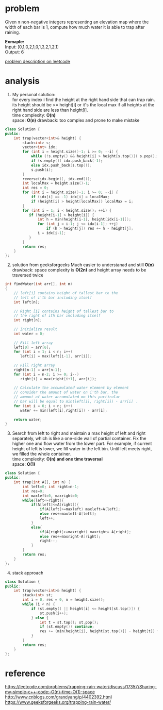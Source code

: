 # problem
Given n non-negative integers representing an elevation map where the width of each bar is 1, compute how much water it is able to trap after raining.

**Exmaple:**  
Input: [0,1,0,2,1,0,1,3,2,1,2,1]  
Output: 6

[problem description on leetcode](https://leetcode.com/problems/trapping-rain-water/description/)

# analysis
1. My personal solution:  
   for every index i find the height at the right hand side that can trap rain.  
   its height should be >= height[i] or it's the local max if all heights at the right hand side are less than height[i].  
   time complexity: **O(n)**  
   space: **O(n)**
   drawback: too complex and prone to make mistake
```C++
class Solution {
public:
    int trap(vector<int>& height) {
        stack<int> s;
        vector<int> idx;
        for (int i = height.size()-1; i >= 0; --i) {
            while (!s.empty() && height[i] > height[s.top()]) s.pop();
            if (s.empty()) idx.push_back(-1);
            else idx.push_back(s.top());
            s.push(i);
        }
        reverse(idx.begin(), idx.end());
        int localMax = height.size()-1;
        int res = 0;
        for (int i = height.size()-1; i >= 0; --i) {
            if (idx[i] == -1) idx[i] = localMax;
            if (height[i] > height[localMax]) localMax = i;
        }
        for (int i = 1; i < height.size(); ++i) {
           if (height[i-1] > height[i]) {
               int h = min(height[i-1], height[idx[i-1]]);
               for (int j = i-1; j <= idx[i-1]; ++j)
                   if (h > height[j]) res += h - height[j];
               i = idx[i-1];
           }
        }
        return res;
    }
};
```
2. solution from geeksforgeeks
   Much easier to understanad and still **O(n)**  
   drawback: space complexity is **O(2n)** and height array needs to be traversed twice
```C++
int findWater(int arr[], int n)
{
    // left[i] contains height of tallest bar to the
    // left of i'th bar including itself
    int left[n];
 
    // Right [i] contains height of tallest bar to
    // the right of ith bar including itself
    int right[n];
 
    // Initialize result
    int water = 0;
 
    // Fill left array
    left[0] = arr[0];
    for (int i = 1; i < n; i++)
       left[i] = max(left[i-1], arr[i]);
 
    // Fill right array
    right[n-1] = arr[n-1];
    for (int i = n-2; i >= 0; i--)
       right[i] = max(right[i+1], arr[i]);
 
    // Calculate the accumulated water element by element
    // consider the amount of water on i'th bar, the
    // amount of water accumulated on this particular
    // bar will be equal to min(left[i], right[i]) - arr[i] .
    for (int i = 0; i < n; i++)
       water += min(left[i],right[i]) - arr[i];
 
    return water;
}
```

3. Search from left to right and maintain a max height of left and right separately, which is like a one-side wall of partial container. Fix the higher one and flow water from the lower part. For example, if current height of left is lower, we fill water in the left bin. Until left meets right, we filled the whole container.  
   time complexity: **O(n) and one time traversal**  
   space: **O(1)**
```C++
class Solution {
public:
    int trap(int A[], int n) {
        int left=0; int right=n-1;
        int res=0;
        int maxleft=0, maxright=0;
        while(left<=right){
            if(A[left]<=A[right]){
                if(A[left]>=maxleft) maxleft=A[left];
                else res+=maxleft-A[left];
                left++;
            }
            else{
                if(A[right]>=maxright) maxright= A[right];
                else res+=maxright-A[right];
                right--;
            }
        }
        return res;
    }
};
```

4. stack approach
```C++
class Solution {
public:
    int trap(vector<int>& height) {
        stack<int> st;
        int i = 0, res = 0, n = height.size();
        while (i < n) {
            if (st.empty() || height[i] <= height[st.top()]) {
                st.push(i++);
            } else {
                int t = st.top(); st.pop();
                if (st.empty()) continue;
                res += (min(height[i], height[st.top()]) - height[t]) * (i - st.top() - 1);
            }
        }
        return res;
    }
};
```
# reference
https://leetcode.com/problems/trapping-rain-water/discuss/17357/Sharing-my-simple-c++-code:-O(n)-time-O(1)-space  
http://www.cnblogs.com/grandyang/p/4402392.html  
https://www.geeksforgeeks.org/trapping-rain-water/
